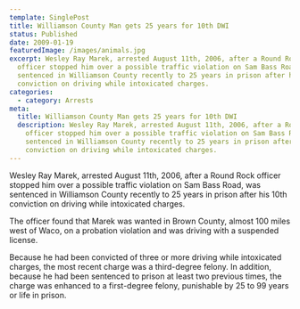 ```yaml
---
template: SinglePost
title: Williamson County Man gets 25 years for 10th DWI
status: Published
date: 2009-01-19
featuredImage: /images/animals.jpg
excerpt: Wesley Ray Marek, arrested August 11th, 2006, after a Round Rock
  officer stopped him over a possible traffic violation on Sam Bass Road, was
  sentenced in Williamson County recently to 25 years in prison after his 10th
  conviction on driving while intoxicated charges.
categories:
  - category: Arrests
meta:
  title: Williamson County Man gets 25 years for 10th DWI
  description: Wesley Ray Marek, arrested August 11th, 2006, after a Round Rock
    officer stopped him over a possible traffic violation on Sam Bass Road, was
    sentenced in Williamson County recently to 25 years in prison after his 10th
    conviction on driving while intoxicated charges.
---
```

<!--StartFragment-->

Wesley Ray Marek, arrested August 11th, 2006, after a Round Rock officer stopped him over a possible traffic violation on Sam Bass Road, was sentenced in Williamson County recently to 25 years in prison after his 10th conviction on driving while intoxicated charges.

The officer found that Marek was wanted in Brown County, almost 100 miles west of Waco, on a probation violation and was driving with a suspended license.

Because he had been convicted of three or more driving while intoxicated charges, the most recent charge was a third-degree felony. In addition, because he had been sentenced to prison at least two previous times, the charge was enhanced to a first-degree felony, punishable by 25 to 99 years or life in prison.

<!--EndFragment-->